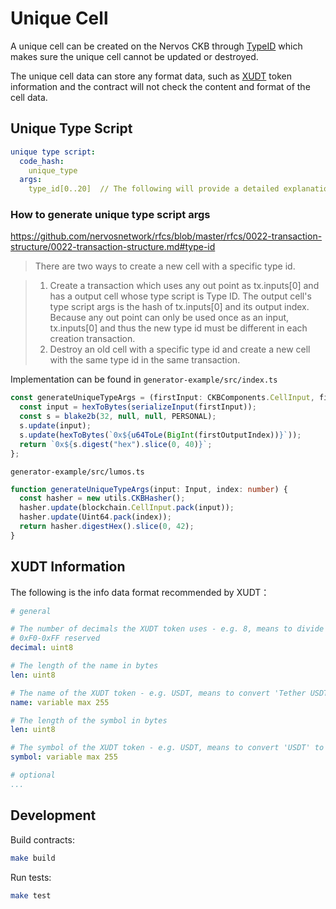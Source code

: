 # Unique Cell

A unique cell can be created on the Nervos CKB through [TypeID](https://github.com/nervosnetwork/rfcs/blob/master/rfcs/0022-transaction-structure/0022-transaction-structure.md#type-id) which makes sure the unique cell cannot be updated or destroyed. 

The unique cell data can store any format data, such as [XUDT](https://talk.nervos.org/t/rfc-extensible-udt/5337) token information and the contract will not check the content and format of the cell data.

## Unique Type Script

```yaml
unique type script:
  code_hash: 
    unique_type
  args:
    type_id[0..20]  // The following will provide a detailed explanation on how to generate the type_id
```

### How to generate unique type script args
https://github.com/nervosnetwork/rfcs/blob/master/rfcs/0022-transaction-structure/0022-transaction-structure.md#type-id

> There are two ways to create a new cell with a specific type id.

> 1. Create a transaction which uses any out point as tx.inputs[0] and has a output cell whose type script is Type ID. The output cell's type script args is the hash of tx.inputs[0] and its output index. Because any out point can only be used once as an input, tx.inputs[0] and thus the new type id must be different in each creation transaction.
> 2. Destroy an old cell with a specific type id and create a new cell with the same type id in the same transaction.

Implementation can be found in `generator-example/src/index.ts`
```ts
const generateUniqueTypeArgs = (firstInput: CKBComponents.CellInput, firstOutputIndex: number) => {
  const input = hexToBytes(serializeInput(firstInput));
  const s = blake2b(32, null, null, PERSONAL);
  s.update(input);
  s.update(hexToBytes(`0x${u64ToLe(BigInt(firstOutputIndex))}`));
  return `0x${s.digest("hex").slice(0, 40)}`;
};
```
`generator-example/src/lumos.ts`
```ts
function generateUniqueTypeArgs(input: Input, index: number) {
  const hasher = new utils.CKBHasher();
  hasher.update(blockchain.CellInput.pack(input));
  hasher.update(Uint64.pack(index));
  return hasher.digestHex().slice(0, 42);
}
```

## XUDT Information

The following is the info data format recommended by XUDT：

```yaml
# general

# The number of decimals the XUDT token uses - e.g. 8, means to divide the token amount by 100000000 to get its user representation. 
# 0xF0-0xFF reserved
decimal: uint8  

# The length of the name in bytes
len: uint8

# The name of the XUDT token - e.g. USDT, means to convert 'Tether USDT' to hex form '0x5465746865722055534454'
name: variable max 255

# The length of the symbol in bytes
len: uint8

# The symbol of the XUDT token - e.g. USDT, means to convert 'USDT' to hex form '0x55534454'
symbol: variable max 255

# optional
...

```

## Development

Build contracts:

``` sh
make build
```

Run tests:

``` sh
make test
```
